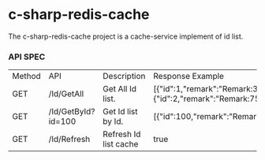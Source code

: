 # c-sharp-redis-cache
The c-sharp-redis-cache project is a cache-service implement of id list.


### API SPEC
<table>
<tr>
<td>Method</td>
<td>API</td>
<td>Description</td>
<td>Response Example</td>
</tr>
<tr>
<td>GET</td>
<td>/Id/GetAll</td>
<td>Get All Id list.</td>
<td>[{"id":1,"remark":"Remark:380"},{"id":2,"remark":"Remark:753"}...]</td>
</tr>
<tr>
<td>GET</td>
<td>/Id/GetById?id=100</td>
<td>Get Id list by Id.</td>
<td>[{"id":100,"remark":"Remark:380"}</td>

</tr>
<tr>
<td>GET</td>
<td>/Id/Refresh</td>
<td>Refresh Id list cache</td>
<td>true</td>
</tr>
</table>
